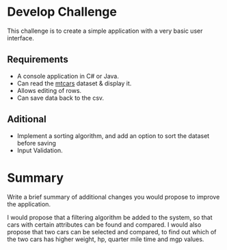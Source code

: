 # Develop Challenge

This challenge is to create a simple application with a very basic user interface.

## Requirements

* A console application in C# or Java. 
* Can read the [mtcars](/mtcars.csv) dataset & display it.
* Allows editing of rows.
* Can save data back to the csv.

## Aditional
* Implement a sorting algorithm, and add an option to sort the dataset before saving
* Input Validation.

# Summary
Write a brief summary of additional changes you would propose to improve the application.

I would propose that a filtering algorithm be added to the system, so that cars with certain attributes can be found and compared.
I would also propose that two cars can be selected and compared, to find out which of the two cars has higher weight, hp, quarter mile time and mgp values.
